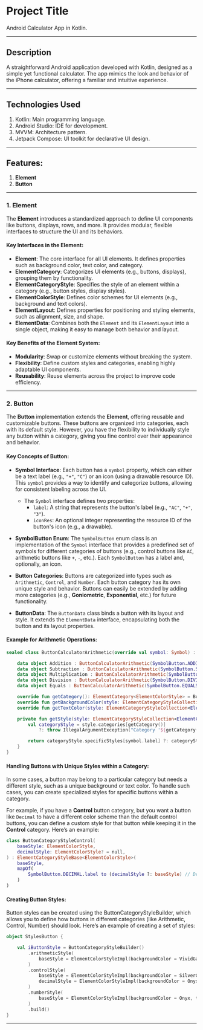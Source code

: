 # Project Title
Android Calculator App in Kotlin.

---

## Description
A straightforward Android application developed with Kotlin, designed as a simple yet functional calculator.
The app mimics the look and behavior of the iPhone calculator, offering a familiar and intuitive experience.

---

## Technologies Used
1. Kotlin: Main programming language.
2. Android Studio: IDE for development.
3. MVVM: Architecture pattern.
4. Jetpack Compose: UI toolkit for declarative UI design.

---

## Features:

1. **Element**
2. **Button**

---

### 1. **Element**

The **Element** introduces a standardized approach to define UI components like buttons, displays, rows, and more. It provides modular, flexible interfaces to structure the UI and its behaviors.

#### Key Interfaces in the Element:

- **Element**: The core interface for all UI elements. It defines properties such as background color, text color, and category.
- **ElementCategory**: Categorizes UI elements (e.g., buttons, displays), grouping them by functionality.
- **ElementCategoryStyle**: Specifies the style of an element within a category (e.g., button styles, display styles).
- **ElementColorStyle**: Defines color schemes for UI elements (e.g., background and text colors).
- **ElementLayout**: Defines properties for positioning and styling elements, such as alignment, size, and shape.
- **ElementData**: Combines both the `Element` and its `ElementLayout` into a single object, making it easy to manage both behavior and layout.

#### Key Benefits of the Element System:

- **Modularity**: Swap or customize elements without breaking the system.
- **Flexibility**: Define custom styles and categories, enabling highly adaptable UI components.
- **Reusability**: Reuse elements across the project to improve code efficiency.

---

### 2. **Button**

The **Button** implementation extends the **Element**, offering reusable and customizable buttons. These buttons are organized into categories, each with its default style. However, you have the flexibility to individually style any button within a category, giving you fine control over their appearance and behavior.

#### Key Concepts of Button:

- **Symbol Interface**: Each button has a `symbol` property, which can either be a text label (e.g., `"+"`, `"C"`) or an icon (using a drawable resource ID). This `symbol` provides a way to identify and categorize buttons, allowing for consistent labeling across the UI.

    - The `Symbol` interface defines two properties:
        - `label`: A string that represents the button's label (e.g., `"AC"`, `"+"`, `"3"`).
        - `iconRes`: An optional integer representing the resource ID of the button's icon (e.g., a drawable).

- **SymbolButton Enum**: The `SymbolButton` enum class is an implementation of the `Symbol` interface that provides a predefined set of symbols for different categories of buttons (e.g., control buttons like `AC`, arithmetic buttons like `+`, `-`, etc.). Each `SymbolButton` has a label and, optionally, an icon.

- **Button Categories**: Buttons are categorized into types such as `Arithmetic`, `Control`, and `Number`. Each button category has its own unique style and behavior. Buttons can easily be extended by adding more categories (e.g., **Goniometric**, **Exponential**, etc.) for future functionality.

- **ButtonData**: The `ButtonData` class binds a button with its layout and style. It extends the `ElementData` interface, encapsulating both the button and its layout properties.

#### Example for Arithmetic Operations:

```kotlin
sealed class ButtonCalculatorArithmetic(override val symbol: Symbol) : Button {

    data object Addition : ButtonCalculatorArithmetic(SymbolButton.ADDITION)
    data object Subtraction : ButtonCalculatorArithmetic(SymbolButton.SUBTRACTION)
    data object Multiplication : ButtonCalculatorArithmetic(SymbolButton.MULTIPLICATION)
    data object Division : ButtonCalculatorArithmetic(SymbolButton.DIVISION)
    data object Equals : ButtonCalculatorArithmetic(SymbolButton.EQUALS)

    override fun getCategory(): ElementCategory<ElementColorStyle> = ButtonCategory.Arithmetic
    override fun getBackgroundColor(style: ElementCategoryStyleCollection<ElementColorStyle>): Color = getStyle(style).backgroundColor
    override fun getTextColor(style: ElementCategoryStyleCollection<ElementColorStyle>): Color = getStyle(style).textColor

    private fun getStyle(style: ElementCategoryStyleCollection<ElementColorStyle>): ElementColorStyle {
        val categoryStyle = style.categories[getCategory()]
            ?: throw IllegalArgumentException("Category '${getCategory()}' not found.")

        return categoryStyle.specificStyles[symbol.label] ?: categoryStyle.baseStyle
    }
}
```

#### Handling Buttons with Unique Styles within a Category:

In some cases, a button may belong to a particular category but needs a different style, such as a unique background or text color. To handle such cases, you can create specialized styles for specific buttons within a category.

For example, if you have a **Control** button category, but you want a button like `Decimal` to have a different color scheme than the default control buttons, you can define a custom style for that button while keeping it in the **Control** category. Here’s an example:

```kotlin
class ButtonCategoryStyleControl(
    baseStyle: ElementColorStyle,
    decimalStyle: ElementColorStyle? = null,
) : ElementCategoryStyleBase<ElementColorStyle>(
    baseStyle,
    mapOf(
        SymbolButton.DECIMAL.label to (decimalStyle ?: baseStyle) // Decimal button is categorized as a control button but should use number button color scheme
    )
)
```
#### Creating Button Styles:

Button styles can be created using the ButtonCategoryStyleBuilder, which allows you to define how buttons in different categories (like Arithmetic, Control, Number) should look. Here’s an example of creating a set of styles:

```kotlin
object StylesButton {

    val iButtonStyle = ButtonCategoryStyleBuilder()
        .arithmeticStyle(
            baseStyle = ElementColorStyleImpl(backgroundColor = VividGamboge, textColor = White),
        )
        .controlStyle(
            baseStyle = ElementColorStyleImpl(backgroundColor = SilverGrey, textColor = Onyx),
            decimalStyle = ElementColorStyleImpl(backgroundColor = Onyx, textColor = White),
        )
        .numberStyle(
            baseStyle = ElementColorStyleImpl(backgroundColor = Onyx, textColor = White)
        )
        .build()
}
```

---
